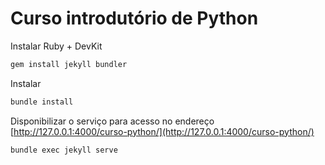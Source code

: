 # Curso introdutório de Python

Instalar Ruby + DevKit

```bash
gem install jekyll bundler
```

Instalar

```bash
bundle install
```

Disponibilizar o serviço para acesso no endereço [http://127.0.0.1:4000/curso-python/](http://127.0.0.1:4000/curso-python/)

```bash
bundle exec jekyll serve
```
